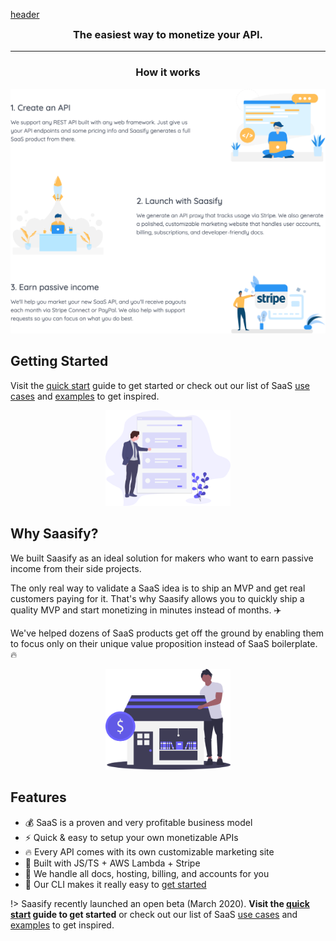 [header](_header.md ':include')

<h3 align="center" style="margin-top: .6rem">
  The easiest way to monetize your API.
</h3>

---

<h3 align="center">
  How it works
</h3>

<p align="center">
  <img src="_media/saasify-how-it-works-v5-body.png" alt="How Saasify Works" />
</p>

## Getting Started

Visit the [quick start](quick-start.md) guide to get started or check out our list of SaaS [use cases](use-cases.md) and [examples](examples.md) to get inspired.

<p align="center">
  <img src="_media/undraw/onboarding.svg" alt="Onboarding" width="200" />
</p>

## Why Saasify?

We built Saasify as an ideal solution for makers who want to earn passive income from their side projects.

The only real way to validate a SaaS idea is to ship an MVP and get real customers paying for it. That's why Saasify allows you to quickly ship a quality MVP and start monetizing in minutes instead of months. ✈️

We've helped dozens of SaaS products get off the ground by enabling them to focus only on their unique value proposition instead of SaaS boilerplate. 🔥

<p align="center">
  <img src="_media/undraw/business_shop.svg" alt="Online shop" width="200" />
</p>

## Features

- 💰 SaaS is a proven and very profitable business model
- ⚡️️ Quick & easy to setup your own monetizable APIs
- 🔥 Every API comes with its own customizable marketing site
- 💯 Built with JS/TS + AWS Lambda + Stripe
- 🤖 We handle all docs, hosting, billing, and accounts for you
- 🚀 Our CLI makes it really easy to [get started](quick-start.md)

!> Saasify recently launched an open beta (March 2020). **Visit the [quick start](quick-start.md) guide to get started** or check out our list of SaaS [use cases](use-cases.md) and [examples](examples.md) to get inspired.
